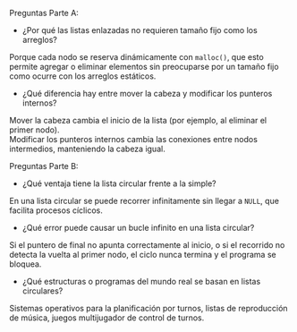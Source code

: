 Preguntas Parte A: 
- ¿Por qué las listas enlazadas no requieren tamaño fijo como los arreglos?

Porque cada nodo se reserva dinámicamente con `malloc()`, que esto permite agregar o eliminar elementos sin preocuparse por un tamaño fijo como ocurre con los arreglos estáticos.

- ¿Qué diferencia hay entre mover la cabeza y modificar los punteros internos?

Mover la cabeza cambia el inicio de la lista (por ejemplo, al eliminar el primer nodo).  
Modificar los punteros internos cambia las conexiones entre nodos intermedios, manteniendo la cabeza igual.

  Preguntas Parte B:

- ¿Qué ventaja tiene la lista circular frente a la simple?
  
En una lista circular se puede recorrer infinitamente sin llegar a `NULL`, que facilita procesos cíclicos.

- ¿Qué error puede causar un bucle infinito en una lista circular?

Si el puntero de final no apunta correctamente al inicio, o si el recorrido no detecta la vuelta al primer nodo, el ciclo nunca termina y el programa se bloquea.

- ¿Qué estructuras o programas del mundo real se basan en listas circulares?

Sistemas operativos para la planificación por turnos, listas de reproducción de música, juegos multijugador de control de turnos.  

  

